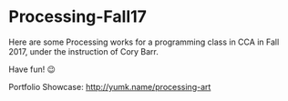 # Processing-Fall17

Here are some Processing works for a programming class in CCA in Fall 2017, under the instruction of Cory Barr.

Have fun! 😉

Portfolio Showcase: http://yumk.name/processing-art
